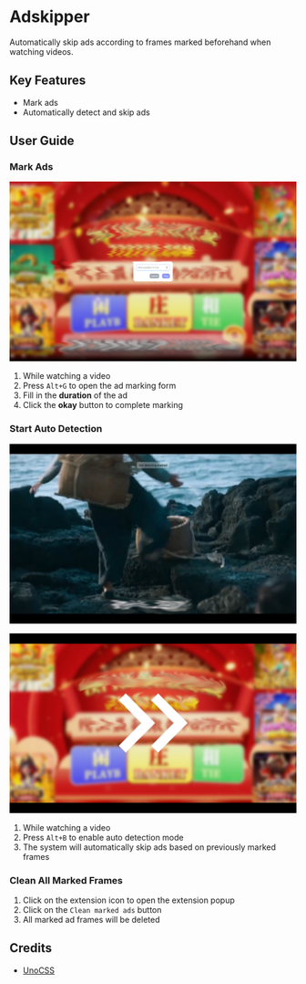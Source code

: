# Adskipper

Automatically skip ads according to frames marked beforehand when watching videos.

## Key Features

- Mark ads
- Automatically detect and skip ads

## User Guide

### Mark Ads

![mark ad](res/mark_ad_frame.png)

1. While watching a video
2. Press `Alt+G` to open the ad marking form
3. Fill in the **duration** of the ad
4. Click the **okay** button to complete marking

### Start Auto Detection

![enable detecting](res/enable_ads_detecting.png)

![skipping ad](res/skipping_ad.png)

1. While watching a video
2. Press `Alt+B` to enable auto detection mode
3. The system will automatically skip ads based on previously marked frames

### Clean All Marked Frames

1. Click on the extension icon to open the extension popup
2. Click on the `Clean marked ads` button
3. All marked ad frames will be deleted

## Credits

- [UnoCSS](https://unocss.dev/)